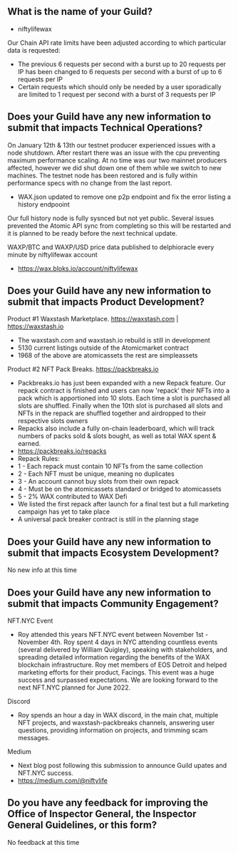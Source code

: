 ## What is the name of your Guild?

- niftylifewax

Our Chain API rate limits have been adjusted according to which particular data is requested:
- The previous 6 requests per second with a burst up to 20 requests per IP has been changed to 6 requests per second with a burst of up to 6 requests per IP
- Certain requests which should only be needed by a user sporadically are limited to 1 request per second with a burst of 3 requests per IP

## Does your Guild have any new information to submit that impacts Technical Operations?

On January 12th & 13th our testnet producer experienced issues with a node shutdown. After restart there was an issue with the cpu preventing maximum performance scaling. At no time was our two mainnet producers affected, however we did shut down one of them while we switch to new machines. The testnet node has been restored and is fully within performance specs with no change from the last report.
- WAX.json updated to remove one p2p endpoint and fix the error listing a history endpooint

Our full history node is fully sysnced but not yet public. Several issues prevented the Atomic API sync from completing so this will be restarted and it is planned to be ready before the next technical update.

WAXP/BTC and WAXP/USD price data published to delphioracle every minute by niftylifewax account
- https://wax.bloks.io/account/niftylifewax

## Does your Guild have any new information to submit that impacts Product Development?

Product #1 Waxstash Marketplace. https://waxstash.com | https://waxstash.io
- The waxstash.com and waxstash.io rebuild is still in development
- 5130 current listings outside of the Atomicmarket contract
- 1968 of the above are atomicassets the rest are simpleassets

Product #2 NFT Pack Breaks. https://packbreaks.io
- Packbreaks.io has just been expanded with a new Repack feature. Our repack contract is finished and users can now 'repack' their NFTs into a pack which is apportioned into 10 slots. Each time a slot is purchased all slots are shuffled. Finally when the 10th slot is purchased all slots and NFTs in the repack are shuffled together and airdropped to their respective slots owners
- Repacks also include a fully on-chain leaderboard, which will track numbers of packs sold & slots bought, as well as total WAX spent & earned.
- https://packbreaks.io/repacks
- Repack Rules:
- 1 - Each repack must contain 10 NFTs from the same collection
- 2 - Each NFT must be unique, meaning no duplicates
- 3 - An account cannot buy slots from their own repack
- 4 - Must be on the atomicassets standard or bridged to atomicassets
- 5 - 2% WAX contributed to WAX Defi
- We listed the first repack after launch for a final test but a full marketing campaign has yet to take place
- A universal pack breaker contract is still in the planning stage

## Does your Guild have any new information to submit that impacts Ecosystem Development?

No new info at this time

## Does your Guild have any new information to submit that impacts Community Engagement?

NFT.NYC Event
- Roy attended this years NFT.NYC event between November 1st - November 4th. Roy spent 4 days in NYC attending countless events (several delivered by William Quigley), speaking with stakeholders, and spreading detailed information regarding the benefits of the WAX blockchain infrastructure. Roy met members of EOS Detroit and helped marketing efforts for their product, Facings. This event was a huge success and surpassed expectations. We are looking forward to the next NFT.NYC planned for June 2022.

Discord
- Roy spends an hour a day in WAX discord, in the main chat, multiple NFT projects, and waxstash-packbreaks channels, answering user questions, providing information on projects, and trimming scam messages.

Medium
- Next blog post following this submission to announce Guild upates and NFT.NYC success.
- https://medium.com/@niftylife

## Do you have any feedback for improving the Office of Inspector General, the Inspector General Guidelines, or this form?

No feedback at this time
